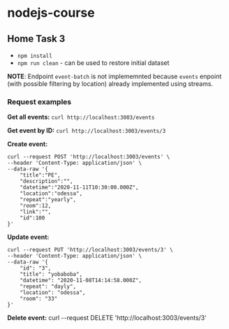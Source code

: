 # nodejs-course

## Home Task 3

- `npm install`
- `npm run clean` - can be used to restore initial dataset

**NOTE**: Endpoint `event-batch` is not implememnted because `events` enpoint (with possible filtering by location) already implemented using streams.

### Request examples

**Get all events:**
`curl http://localhost:3003/events`

**Get event by ID:**
`curl http://localhost:3003/events/3`

**Create event:**
```
curl --request POST 'http://localhost:3003/events' \
--header 'Content-Type: application/json' \
--data-raw '{
    "title":"PE",
    "description":"",
    "datetime":"2020-11-11T10:30:00.000Z",
    "location":"odessa",
    "repeat":"yearly",
    "room":12,
    "link":"",
    "id":100
}'
```

**Update event:**
```
curl --request PUT 'http://localhost:3003/events/3' \
--header 'Content-Type: application/json' \
--data-raw '{
    "id": "3",
    "title": "yobaboba",
    "datetime": "2020-11-08T14:14:58.000Z",
    "repeat": "dayly",
    "location": "odessa",
    "room": "33"
}'
```

**Delete event:**
curl --request DELETE 'http://localhost:3003/events/3'